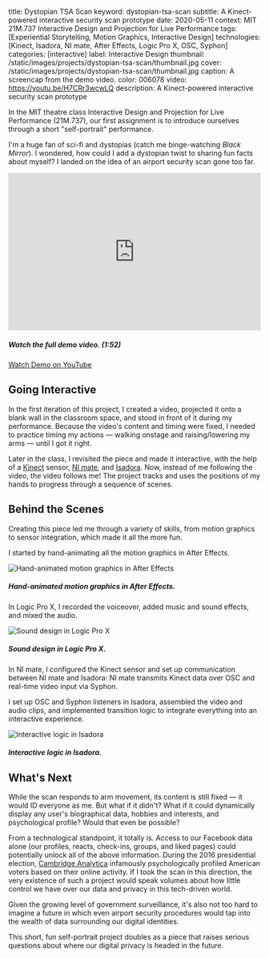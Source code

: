 title: Dystopian TSA Scan
keyword: dystopian-tsa-scan
subtitle: A Kinect-powered interactive security scan prototype
date: 2020-05-11
context: MIT 21M.737 Interactive Design and Projection for Live Performance
tags: [Experiential Storytelling, Motion Graphics, Interactive Design]
technologies: [Kinect, Isadora, NI mate, After Effects, Logic Pro X, OSC, Syphon]
categories: [interactive]
label: Interactive Design
thumbnail: /static/images/projects/dystopian-tsa-scan/thumbnail.jpg
cover: /static/images/projects/dystopian-tsa-scan/thumbnail.jpg
caption: A screencap from the demo video.
color: 006078
video: https://youtu.be/H7CRr3wcwLQ
description: A Kinect-powered interactive security scan prototype

In the MIT theatre class Interactive Design and Projection for Live Performance (21M.737), our first assignment is to introduce ourselves through a short "self-portrait" performance.

I'm a huge fan of sci-fi and dystopias (catch me binge-watching *Black Mirror*). I wondered, how could I add a dystopian twist to sharing fun facts about myself? I landed on the idea of an airport security scan gone too far.

<center><iframe width="560" height="315" style="max-width:100%" src="https://www.youtube.com/embed/H7CRr3wcwLQ" frameborder="0" allow="accelerometer; autoplay; encrypted-media; gyroscope; picture-in-picture" allowfullscreen></iframe></center>

##### Watch the full demo video. (1:52)

<a href="https://youtu.be/H7CRr3wcwLQ" class="button">
	Watch Demo on YouTube <i class="fas fa-external-link-alt external-icon"></i>
</a>

## Going Interactive

In the first iteration of this project, I created a video, projected it onto a blank wall in the classroom space, and stood in front of it during my performance. Because the video's content and timing were fixed, I needed to practice timing my actions — walking onstage and raising/lowering my arms — until I got it right.

Later in the class, I revisited the piece and made it interactive, with the help of a [Kinect](https://en.wikipedia.org/wiki/Kinect) sensor, [NI mate](https://www.ni-mate.com/), and [Isadora](https://troikatronix.com/). Now, instead of me following the video, the video follows me! The project tracks and uses the positions of my hands to progress through a sequence of scenes. 

## Behind the Scenes

Creating this piece led me through a variety of skills, from motion graphics to sensor integration, which made it all the more fun.

I started by hand-animating all the motion graphics in After Effects.

<div class="image-set" markdown="1">

![Hand-animated motion graphics in After Effects](/static/images/projects/dystopian-tsa-scan/ae.png "Hand-animated motion graphics in After Effects")

##### Hand-animated motion graphics in After Effects.

</div>

In Logic Pro X, I recorded the voiceover, added music and sound effects, and mixed the audio.

<div class="image-set" markdown="1">

![Sound design in Logic Pro X](/static/images/projects/dystopian-tsa-scan/logic.png "Sound design in Logic Pro X")

##### Sound design in Logic Pro X.

</div>

In NI mate, I configured the Kinect sensor and set up communication between NI mate and Isadora: NI mate transmits Kinect data over OSC and real-time video input via Syphon.

I set up OSC and Syphon listeners in Isadora, assembled the video and audio clips, and implemented transition logic to integrate everything into an interactive experience.

<div class="image-set" markdown="1">

![Interactive logic in Isadora](/static/images/projects/dystopian-tsa-scan/isadora.png "Interactive logic in Isadora.")

##### Interactive logic in Isadora.

</div>


## What's Next

While the scan responds to arm movement, its content is still fixed — it would ID everyone as me. But what if it didn't? What if it could dynamically display any user's biographical data, hobbies and interests, and psychological profile? Would that even be possible?

From a technological standpoint, it totally is. Access to our Facebook data alone (our profiles, reacts, check-ins, groups, and liked pages) could potentially unlock all of the above information. During the 2016 presidential election, [Cambridge Analytica](https://www.vox.com/science-and-health/2018/3/23/17152564/cambridge-analytica-psychographic-microtargeting-what) infamously psychologically profiled American voters based on their online activity. If I took the scan in this direction, the very existence of such a project would speak volumes about how little control we have over our data and privacy in this tech-driven world.

Given the growing level of government surveillance, it's also not too hard to imagine a future in which even airport security procedures would tap into the wealth of data surrounding our digital identities.

This short, fun self-portrait project doubles as a piece that raises serious questions about where our digital privacy is headed in the future.

